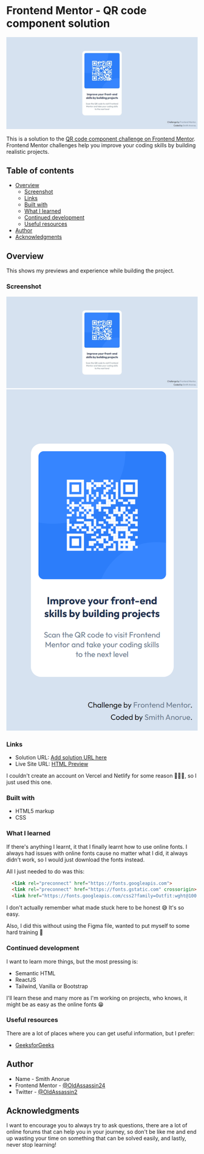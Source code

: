 # Frontend Mentor - QR code component solution

![Design preview for the QR code component coding challenge](./screenshots/screenshot-desktop.jpeg)

This is a solution to the [QR code component challenge on Frontend Mentor](https://www.frontendmentor.io/challenges/qr-code-component-iux_sIO_H). Frontend Mentor challenges help you improve your coding skills by building realistic projects. 

## Table of contents

- [Overview](#overview)
  - [Screenshot](#screenshot)
  - [Links](#links)
  - [Built with](#built-with)
  - [What I learned](#what-i-learned)
  - [Continued development](#continued-development)
  - [Useful resources](#useful-resources)
- [Author](#author)
- [Acknowledgments](#acknowledgments)

## Overview

This shows my previews and experience while building the project.

### Screenshot

![Screenshot Desktop-view](./screenshots/screenshot-desktop.jpeg)
![Screenshot Mobile-view](./screenshots/screenshot-mobile.png)

### Links

- Solution URL: [Add solution URL here](https://your-solution-url.com)
- Live Site URL: [HTML Preview](https://html-preview.github.io/?url=https://github.com/OldAssassin24/Frontend_Mentor/blob/main/QR-CODE-COMPONENT/qr-code-component-main/index.html)

I couldn't create an account on Vercel and Netlify for some reason 🤷‍♀️😫, so I just used this one.
### Built with

- HTML5 markup
- CSS


### What I learned

If there's anything I learnt, it that I finally learnt how to use online fonts.
I always had issues with online fonts cause no matter what I did, it always didn't work,
so I would just download the fonts instead.

All I just needed to do was this:
```html
  <link rel="preconnect" href="https://fonts.googleapis.com">
  <link rel="preconnect" href="https://fonts.gstatic.com" crossorigin>
  <link href="https://fonts.googleapis.com/css2?family=Outfit:wght@100..900&display=swap" rel="stylesheet">
```

I don't actually remember what made stuck here to be honest 😅
It's so easy.

Also, I did this without using the Figma file, wanted to put myself to some hard training 💪

### Continued development

I want to learn more things, but the most pressing is:

- Semantic HTML
- ReactJS
- Tailwind, Vanilla or Bootstrap

I'll learn these and many more as I'm working on projects, who knows, it might be as easy as the online fonts 😁

### Useful resources

There are a lot of places where you can get useful information, but I prefer:

- [GeeksforGeeks](https://www.geeksforgeeks.org)

## Author

- Name - Smith Anorue
- Frontend Mentor - [@OldAssassin24](https://www.frontendmentor.io/profile/OldAssassin24)
- Twitter - [@OldAssassin2](https://www.twitter.com/OldAssassin2)

## Acknowledgments

I want to encourage you to always try to ask questions, there are a lot of online forums that can help you in your journey, so don't be like me and end up wasting your time on something that can be solved easily, and lastly, never stop learning!
